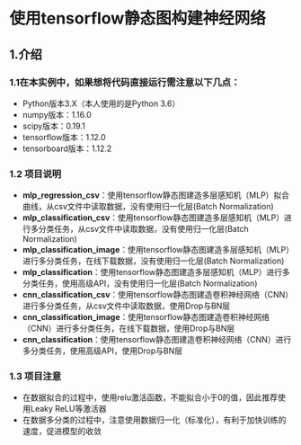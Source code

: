 # 使用tensorflow静态图构建神经网络

## 1.介绍
### 1.1在本实例中，如果想将代码直接运行需注意以下几点：
* Python版本3.X（本人使用的是Python 3.6）
* numpy版本：1.16.0
* scipy版本：0.19.1
* tensorflow版本：1.12.0
* tensorboard版本：1.12.2
### 1.2 项目说明
* **mlp_regression_csv**：使用tensorflow静态图建造多层感知机（MLP）拟合曲线，从csv文件中读取数据，没有使用归一化层(Batch Normalization)
* **mlp_classification_csv**：使用tensorflow静态图建造多层感知机（MLP）进行多分类任务，从csv文件中读取数据，没有使用归一化层(Batch Normalization)
* **mlp_classification_image**：使用tensorflow静态图建造多层感知机（MLP）进行多分类任务，在线下载数据，没有使用归一化层(Batch Normalization)
* **mlp_classification**：使用tensorflow静态图建造多层感知机（MLP）进行多分类任务，使用高级API，没有使用归一化层(Batch Normalization)
* **cnn_classification_csv**：使用tensorflow静态图建造卷积神经网络（CNN）进行多分类任务，从csv文件中读取数据，使用Drop与BN层
* **cnn_classification_image**：使用tensorflow静态图建造卷积神经网络（CNN）进行多分类任务，在线下载数据，使用Drop与BN层
* **cnn_classification**：使用tensorflow静态图建造卷积神经网络（CNN）进行多分类任务，使用高级API，使用Drop与BN层
### 1.3 项目注意

* 在数据拟合的过程中，使用relu激活函数，不能拟合小于0的值，因此推荐使用Leaky ReLU等激活器
* 在数据多分类的过程中，注意使用数据归一化（标准化），有利于加快训练的速度，促进模型的收敛